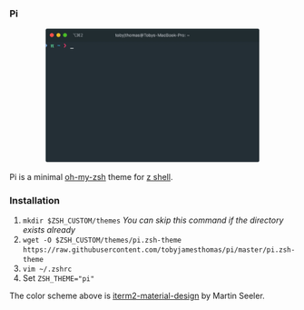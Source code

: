 ### Pi

<p align="center">
  <img src="demo.gif" alt="pi demo" width="75%">
</p>

Pi is a minimal [oh-my-zsh](https://ohmyz.sh) theme for [z shell](https://www.zsh.org/).

### Installation
1. `mkdir $ZSH_CUSTOM/themes` _You can skip this command if the directory exists already_
2. `wget -O $ZSH_CUSTOM/themes/pi.zsh-theme https://raw.githubusercontent.com/tobyjamesthomas/pi/master/pi.zsh-theme`
3. `vim ~/.zshrc`
4. Set `ZSH_THEME="pi"`

The color scheme above is [iterm2-material-design](https://github.com/MartinSeeler/iterm2-material-design) by Martin Seeler.
